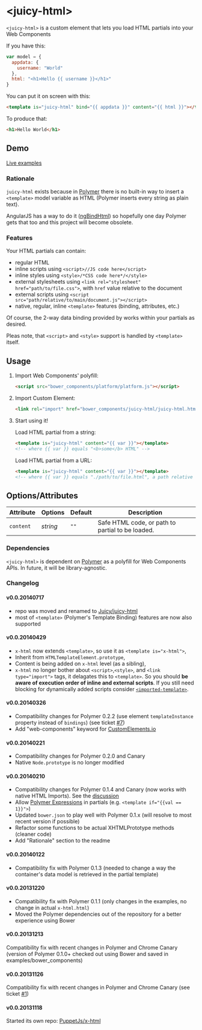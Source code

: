 &lt;juicy-html&gt;
==============

`<juicy-html>` is a custom element that lets you load HTML partials into your Web Components

If you have this:

```javascript
var model = {
  appdata: {
    username: "World"
  },
  html: "<h1>Hello {{ username }}</h1>"
}
```

You can put it on screen with this:

```html
<template is="juicy-html" bind="{{ appdata }}" content="{{ html }}"></template>
```

To produce that:

```html
<h1>Hello World</h1>
```

## Demo

[Live examples](http://Juicy.github.io/juicy-html)

### Rationale

`juicy-html` exists because in [Polymer](http://www.polymer-project.org/) there is no built-in way to insert a `<template>` model variable as HTML (Polymer inserts every string as plain text).

AngularJS has a way to do it ([ngBindHtml](http://docs.angularjs.org/api/ng.directive:ngBindHtml)) so hopefully one day Polymer gets that too and this project will become obsolete.

### Features

Your HTML partials can contain:
 - regular HTML
 - inline scripts using `<script>//JS code here</script>`
 - inline styles using `<style>/*CSS code here*/</style>`
 - external stylesheets using `<link rel="stylesheet" href="path/to/file.css">`, with `href` value relative to the document
 - external scripts using `<script src="path/relative/to/main/document.js"></script>`
 - native, regular, inline `<template>` features (binding, attributes, etc.)

Of course, the 2-way data binding provided by works within your partials as desired.

Pleas note, that `<script>` and `<style>` support is handled by `<template>` itself.


## Usage

1. Import Web Components' polyfill:

    ```html
    <script src="bower_components/platform/platform.js"></script>
    ```

2. Import Custom Element:

    ```html
    <link rel="import" href="bower_components/juicy-html/juicy-html.html">
    ```

3. Start using it!

	Load HTML partial from a string:

	```html
	<template is="juicy-html" content="{{ var }}"></template>
	<!-- where {{ var }} equals "<b>some</b> HTML" -->
	```

	Load HTML partial from a URL:

	```html
	<template is="juicy-html" content="{{ var }}"></template>
	<!-- where {{ var }} equals "./path/to/file.html", a path relative to the document that must start with / or ./ -->
	```

## Options/Attributes

Attribute    | Options       | Default          | Description
---          | ---           | ---              | ---
`content`    | *string*		 | `""`				| Safe HTML code, or path to partial to be loaded.


### Dependencies

`<juicy-html>` is dependent on [Polymer](http://www.polymer-project.org/) as a polyfill for Web Components APIs. In
future, it will be library-agnostic.

### Changelog

#### v0.0.20140717

- repo was moved and renamed to [Juicy/juicy-html](//github.com/Juicy/juicy-html)
- most of `<template>` (Polymer's Template Binding) features are now also supported

#### v0.0.20140429

- `x-html` now extends `<template>`, so use it as `<template is="x-html">`,
- Inherit from `HTMLTemplateElement.prototype`,
- Content is being added on `x-html` level (as a sibling),
- `x-html` no longer bother about `<script>`,`<style>`, and `<link type="import">` tags, it delagates this to `<template>`. So you should **be aware of execution order of inline and external scripts**.
If you still need blocking for dynamically added scripts consider [`<imported-template>`](https://github.com/PuppetJs/imported-template).

#### v0.0.20140326

- Compatibility changes for Polymer 0.2.2 (use element `templateInstance` property instead of `bindings`) (see ticket [#7](https://github.com/PuppetJs/x-html/issues/7))
- Add "web-components" keyword for [CustomElements.io](http://customelements.io/)

#### v0.0.20140221

- Compatibility changes for Polymer 0.2.0 and Canary
- Native `Node.prototype` is no longer modified

#### v0.0.20140210

- Compatibility changes for Polymer 0.1.4 and Canary (now works with native HTML Imports). See the [discussion](https://groups.google.com/d/topic/polymer-dev/pn1mhqLugVU/discussion)
- Allow [Polymer Expressions](http://www.polymer-project.org/docs/polymer/expressions.html) in partials (e.g. `<template if="{{val == 1}}">`)
- Updated `bower.json` to play well with Polymer 0.1.x (will resolve to most recent version if possible)
- Refactor some functions to be actual XHTMLPrototype methods (cleaner code)
- Add "Rationale" section to the readme

#### v0.0.20140122

- Compatibility fix with Polymer 0.1.3 (needed to change a way the container's data model is retrieved in the partial template)

#### v0.0.20131220

- Compatibility fix with Polymer 0.1.1 (only changes in the examples, no change in actual `x-html.html`)
- Moved the Polymer dependencies out of the repository for a better experience using Bower

#### v0.0.20131213

Compatibility fix with recent changes in Polymer and Chrome Canary (version of Polymer 0.1.0+ checked out using Bower and saved in examples/bower_components)

#### v0.0.20131126

Compatibility fix with recent changes in Polymer and Chrome Canary (see ticket [#1](https://github.com/PuppetJs/x-html/issues/1))

#### v0.0.20131118

Started its own repo: [PuppetJs/x-html](https://github.com/PuppetJs/x-html)
